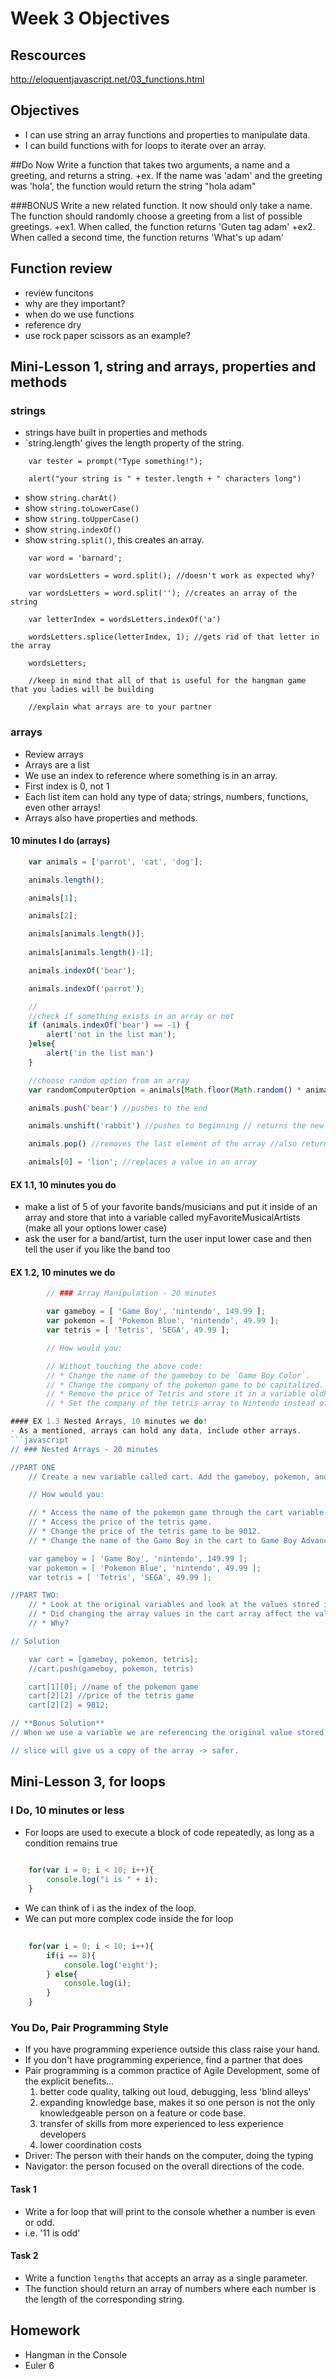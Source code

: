 
# Week 3 Objectives

## Rescources
http://eloquentjavascript.net/03_functions.html

## Objectives
- I can use string an array functions and properties to manipulate data.
- I can build functions with for loops to iterate over an array.

##Do Now
Write a function that takes two arguments, a name and a greeting, and returns a string.
+ex. If the name was 'adam' and the greeting was 'hola', the function would return the string "hola adam"

###BONUS
Write a new related function. It now should only take a name. The function should randomly choose a greeting from a list of possible greetings. 
+ex1. When called, the function returns 'Guten tag adam'
+ex2. When called a second time, the function returns 'What's up adam'

## Function review
- review funcitons
- why are they important?
- when do we use functions
- reference dry
- use rock paper scissors as an example?

## Mini-Lesson 1, string and arrays, properties and methods
### strings
- strings have built in properties and methods
- `string.length' gives the length property of the string.
```
	var tester = prompt("Type something!");

	alert("your string is " + tester.length + " characters long")
```
- show `string.charAt()`
- show `string.toLowerCase()`
- show `string.toUpperCase()`
- show `string.indexOf()`
- show `string.split()`, this creates an array.

```javacript
	var word = 'barnard';

	var wordsLetters = word.split(); //doesn't work as expected why?

	var wordsLetters = word.split(''); //creates an array of the string 

	var letterIndex = wordsLetters.indexOf('a')

	wordsLetters.splice(letterIndex, 1); //gets rid of that letter in the array

	wordsLetters;

	//keep in mind that all of that is useful for the hangman game that you ladies will be building

	//explain what arrays are to your partner
```

### arrays
- Review arrays
- Arrays are a list
- We use an index to reference where something is in an array. 
- First index is 0, not 1 
- Each list item can hold any type of data; strings, numbers, functions, even other arrays!
- Arrays also have properties and methods.

#### 10 minutes I do (arrays)
```javascript
	var animals = ['parrot', 'cat', 'dog'];

	animals.length();

	animals[1];

	animals[2];

	animals[animals.length()];
	
	animals[animals.length()-1];

	animals.indexOf('bear'); 

	animals.indexOf('parrot'); 

	//
	//check if something exists in an array or not
	if (animals.indexOf('bear') == -1) {
		alert('not in the list man');
	}else{
		alert('in the list man')
	}

	//choose random option from an array
	var randomComputerOption = animals[Math.floor(Math.random() * animals.length)];

	animals.push('bear') //pushes to the end

	animals.unshift('rabbit') //pushes to beginning // returns the new array length

	animals.pop() //removes the last element of the array //also returns that element as a value

	animals[0] = 'lion'; //replaces a value in an array
```

#### EX 1.1, 10 minutes you do
- make a list of 5 of your favorite bands/musicians and put it inside of an array and store that into a variable called myFavoriteMusicalArtists (make all your options lower case)
- ask the user for a band/artist, turn the user input lower case and then tell the user if you like the band too

#### EX 1.2, 10 minutes we do
```javascript
		// ### Array Manipulation - 20 minutes

		var gameboy = [ 'Game Boy', 'nintendo', 149.99 ];
		var pokemon = [ 'Pokemon Blue', 'nintendo', 49.99 ];
		var tetris = [ 'Tetris', 'SEGA', 49.99 ];

		// How would you:

		// Without touching the above code:
		// * Change the name of the gameboy to be `Game Boy Color`.
		// * Change the company of the pokemon game to be capitalized.
		// * Remove the price of Tetris and store it in a variable oldPrice, then put in a new price 9000.99 into the tetris array.
		// * Set the company of the tetris array to Nintendo instead of SEGA

#### EX 1.3 Nested Arrays, 10 minutes we do!
- As a mentioned, arrays can hold any data, include other arrays. 
```javascript
// ### Nested Arrays - 20 minutes

//PART ONE
	// Create a new variable called cart. Add the gameboy, pokemon, and tetris arrays into the cart array.

	// How would you:

	// * Access the name of the pokemon game through the cart variable.
	// * Access the price of the tetris game.
	// * Change the price of the tetris game to be 9012.
	// * Change the name of the Game Boy in the cart to Game Boy Advance.

	var gameboy = [ 'Game Boy', 'nintendo', 149.99 ];
	var pokemon = [ 'Pokemon Blue', 'nintendo', 49.99 ];
	var tetris = [ 'Tetris', 'SEGA', 49.99 ];

//PART TWO:
	// * Look at the original variables and look at the values stored in the cart array.
	// * Did changing the array values in the cart array affect the values of the original arrays?
	// * Why?

// Solution

	var cart = [gameboy, pokemon, tetris];
	//cart.push(gameboy, pokemon, tetris)

	cart[1][0]; //name of the pokemon game
	cart[2][2] //price of the tetris game
	cart[2][2] = 9012; 

// **Bonus Solution**
// When we use a variable we are referencing the original value stored there. Cart is just an array, holding references to the three original arrays. If we change the arrays within cart it is the same as changing the original arrays directly.

// slice will give us a copy of the array -> safer.
```

## Mini-Lesson 3, for loops
### I Do, 10 minutes or less
- For loops are used to execute a block of code repeatedly, as long as a condition remains true
```javascript
	
	for(var i = 0; i < 10; i++){
		console.log("i is " + i);
	}
```
- We can think of i as the index of the loop.
- We can put more complex code inside the for loop
```javascript
	
	for(var i = 0; i < 10; i++){
		if(i == 8){
			console.log('eight');
		} else{
			console.log(i);
		}
	}
```

### You Do, Pair Programming Style
- If you have programming experience outside this class raise your hand.
- If you don't have programming experience, find a partner that does
- Pair programming is a common practice of Agile Development, some of the explicit benefits...
	1. better code quality, talking out loud, debugging, less 'blind alleys'
	2. expanding knowledge base, makes it so one person is not the only knowledgeable person on a feature or code base.
	3. transfer of skills from more experienced to less experience developers
	4. lower coordination costs
- Driver: The person with their hands on the computer, doing the typing
- Navigator: the person focused on the overall directions of the code. 

#### Task 1
- Write a for loop that will print to the console whether a number is even or odd.
- i.e. '11 is odd'

#### Task 2
- Write a function `lengths` that accepts an array as a single parameter.
- The function should return an array of numbers where each number is the length of the corresponding string.


## Homework
- Hangman in the Console
- Euler 6









